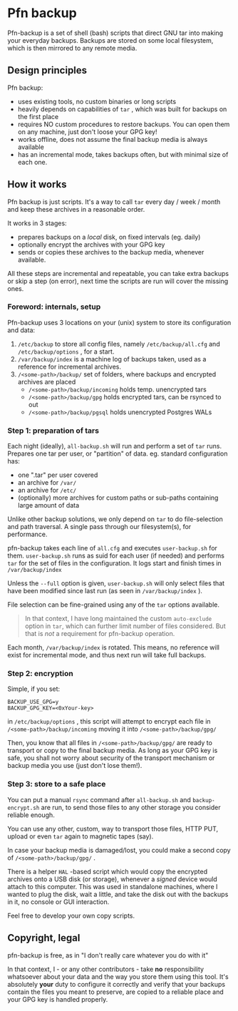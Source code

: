 # Pfn backup

Pfn-backup is a set of shell (bash) scripts that direct GNU tar into
making your everyday backups. Backups are stored on some local 
filesystem, which is then mirrored to any remote media.

## Design principles

Pfn backup:

* uses existing tools, no custom binaries or long scripts
* heavily depends on capabilities of `tar` , which was built for
backups on the first place
* requires NO custom procedures to restore backups. You can open
them on any machine, just don't loose your GPG key!
* works offline, does not assume the final backup media is always
available
* has an incremental mode, takes backups often, but with minimal
size of each one.

## How it works

Pfn backup is just scripts. It's a way to call `tar` every day / week
/ month and keep these archives in a reasonable order.

It works in 3 stages:
 - prepares backups on a *local* disk, on fixed intervals (eg. daily)
 - optionally encrypt the archives with your GPG key
 - sends or copies these archives to the backup media, whenever
available.

All these steps are incremental and repeatable, you can take extra
backups or skip a step (on error), next time the scripts are run will
cover the missing ones.

### Foreword: internals, setup

Pfn-backup uses 3 locations on your (unix) system to store its configuration
and data:

1. `/etc/backup` to store all config files, namely `/etc/backup/all.cfg`
    and `/etc/backup/options` , for a start.
2. `/var/backup/index` is a machine log of backups taken, used as a reference
    for incremental archives.
3. `/<some-path>/backup/` set of folders, where backups and encrypted archives
    are placed
    * `/<some-path>/backup/incoming`  holds temp. unencrypted tars
    * `/<some-path>/backup/gpg` holds encrypted tars, can be rsynced to out
    * `/<some-path>/backup/pgsql` holds unencrypted Postgres WALs

### Step 1: preparation of tars

Each night (ideally), `all-backup.sh` will run and perform a set of `tar` runs.
Prepares one tar per user, or "partition" of data.
eg. standard configuration has:
* one ".tar" per user covered
* an archive for `/var/`
* an archive for `/etc/`
* (optionally) more archives for custom paths or sub-paths containing large amount
of data

Unlike other backup solutions, we only depend on `tar` to do file-selection and
path traversal. A single pass through our filesystem(s), for performance.

pfn-backup takes each line of `all.cfg` and executes `user-backup.sh` for them.
`user-backup.sh` runs as suid for each user (if needed) and performs `tar` for
the set of files in the configuration. It logs start and finish times in
`/var/backup/index`

Unless the `--full` option is given, `user-backup.sh` will only select files that
have been modified since last run (as seen in `/var/backup/index` ).

File selection can be fine-grained using any of the `tar` options available.

> In that context, I have long maintained the custom `auto-exclude` option in
> `tar`, which can further limit number of files considered. But that is *not*
> a requirement for pfn-backup operation.

Each month, `/var/backup/index` is rotated. This means, no reference will exist
for incremental mode, and thus next run will take full backups.

### Step 2: encryption

Simple, if you set:
```
BACKUP_USE_GPG=y
BACKUP_GPG_KEY=<0xYour-key>
```
in `/etc/backup/options` , this script will attempt to encrypt each file in
`/<some-path>/backup/incoming` moving it into `/<some-path>/backup/gpg/`

Then, you know that all files in `/<some-path>/backup/gpg/` are ready to
transport or copy to the final backup media. As long as your GPG key is safe,
you shall not worry about security of the transport mechanism or backup media
you use (just don't lose them!).

### Step 3: store to a safe place

You can put a manual `rsync` command after `all-backup.sh` and `backup-encrypt.sh`
are run, to send those files to any other storage you consider reliable enough.

You can use any other, custom, way to transport those files, HTTP PUT, upload
or even `tar` again to magnetic tapes (say).

In case your backup media is damaged/lost, you could make a second copy of
`/<some-path>/backup/gpg/` .

There is a helper `HAL` -based script which would copy the encrypted archives
onto a USB disk (or storage), whenever a *signed* device would attach to this
computer. This was used in standalone machines, where I wanted to plug the disk,
wait a little, and take the disk out with the backups in it, no console or GUI
interaction.

Feel free to develop your own copy scripts.

## Copyright, legal

pfn-backup is free, as in "I don't really care whatever you do with it"

In that context, I - or any other contributors - take **no** responsibility
whatsoever about your data and the way you store them using this tool. It's
absolutely **your** duty to configure it correctly and verify that your
backups contain the files you meant to preserve, are copied to a reliable
place and your GPG key is handled properly.

